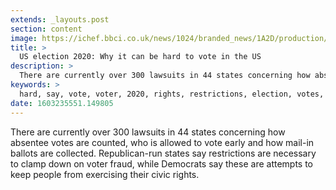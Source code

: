```yaml
--- 
extends: _layouts.post 
section: content 
image: https://ichef.bbci.co.uk/news/1024/branded_news/1A2D/production/_115010760_lines2_976.jpg 
title: > 
  US election 2020: Why it can be hard to vote in the US 
description: > 
  There are currently over 300 lawsuits in 44 states concerning how absentee votes are counted, who is allowed to vote early and how mail-in ballots are collected.Republican-run states say restrictions are necessary to clamp down on voter fraud, while Democrats say these are attempts to keep people from exercising their civic rights. 
keywords: > 
  hard, say, vote, voter, 2020, rights, restrictions, election, votes, republicanrun, mailin, states, necessary 
date: 1603235551.149805 
--- 
```

<div><p>There are currently over 300 lawsuits in 44 states concerning how absentee votes are counted, who is allowed to vote early and how mail-in ballots are collected. Republican-run states say restrictions are necessary to clamp down on voter fraud, while Democrats say these are attempts to keep people from exercising their civic rights.</p></div>